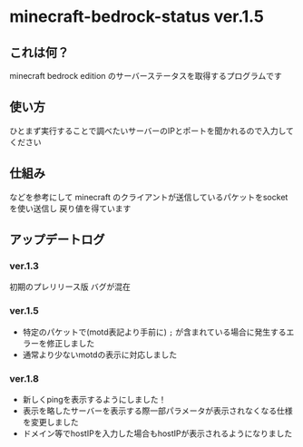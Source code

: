 # minecraft-bedrock-status ver.1.5
## これは何？
minecraft bedrock edition のサーバーステータスを取得するプログラムです
## 使い方
ひとまず実行することで調べたいサーバーのIPとポートを聞かれるので入力してください
## 仕組み
などを参考にして minecraft のクライアントが送信しているパケットをsocketを使い送信し
戻り値を得ています
## アップデートログ
### ver.1.3
初期のプレリリース版
バグが混在
### ver.1.5
- 特定のパケットで(motd表記より手前に) `;` が含まれている場合に発生するエラーを修正しました
- 通常より少ないmotdの表示に対応しました
### ver.1.8
- 新しくpingを表示するようにしました！
- 表示を略したサーバーを表示する際一部パラメータが表示されなくなる仕様を変更しました
- ドメイン等でhostIPを入力した場合もhostIPが表示されるようになりました
